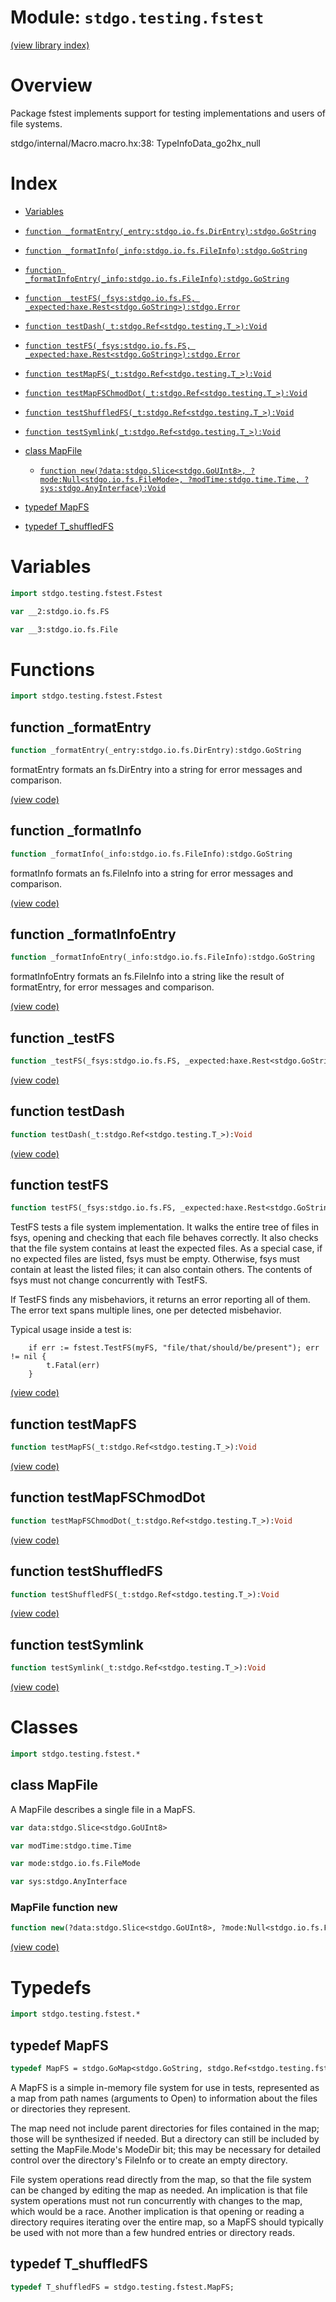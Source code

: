 # Module: `stdgo.testing.fstest`

[(view library index)](../../stdgo.md)


# Overview



Package fstest implements support for testing implementations and users of file systems.  

stdgo/internal/Macro.macro.hx:38: TypeInfoData_go2hx_null

# Index


- [Variables](<#variables>)

- [`function _formatEntry(_entry:stdgo.io.fs.DirEntry):stdgo.GoString`](<#function-_formatentry>)

- [`function _formatInfo(_info:stdgo.io.fs.FileInfo):stdgo.GoString`](<#function-_formatinfo>)

- [`function _formatInfoEntry(_info:stdgo.io.fs.FileInfo):stdgo.GoString`](<#function-_formatinfoentry>)

- [`function _testFS(_fsys:stdgo.io.fs.FS, _expected:haxe.Rest<stdgo.GoString>):stdgo.Error`](<#function-_testfs>)

- [`function testDash(_t:stdgo.Ref<stdgo.testing.T_>):Void`](<#function-testdash>)

- [`function testFS(_fsys:stdgo.io.fs.FS, _expected:haxe.Rest<stdgo.GoString>):stdgo.Error`](<#function-testfs>)

- [`function testMapFS(_t:stdgo.Ref<stdgo.testing.T_>):Void`](<#function-testmapfs>)

- [`function testMapFSChmodDot(_t:stdgo.Ref<stdgo.testing.T_>):Void`](<#function-testmapfschmoddot>)

- [`function testShuffledFS(_t:stdgo.Ref<stdgo.testing.T_>):Void`](<#function-testshuffledfs>)

- [`function testSymlink(_t:stdgo.Ref<stdgo.testing.T_>):Void`](<#function-testsymlink>)

- [class MapFile](<#class-mapfile>)

  - [`function new(?data:stdgo.Slice<stdgo.GoUInt8>, ?mode:Null<stdgo.io.fs.FileMode>, ?modTime:stdgo.time.Time, ?sys:stdgo.AnyInterface):Void`](<#mapfile-function-new>)

- [typedef MapFS](<#typedef-mapfs>)

- [typedef T\_shuffledFS](<#typedef-t_shuffledfs>)

# Variables


```haxe
import stdgo.testing.fstest.Fstest
```


```haxe
var __2:stdgo.io.fs.FS
```


```haxe
var __3:stdgo.io.fs.File
```


# Functions


```haxe
import stdgo.testing.fstest.Fstest
```


## function \_formatEntry


```haxe
function _formatEntry(_entry:stdgo.io.fs.DirEntry):stdgo.GoString
```



formatEntry formats an fs.DirEntry into a string for error messages and comparison.  

[\(view code\)](<./Fstest.hx#L272>)


## function \_formatInfo


```haxe
function _formatInfo(_info:stdgo.io.fs.FileInfo):stdgo.GoString
```



formatInfo formats an fs.FileInfo into a string for error messages and comparison.  

[\(view code\)](<./Fstest.hx#L280>)


## function \_formatInfoEntry


```haxe
function _formatInfoEntry(_info:stdgo.io.fs.FileInfo):stdgo.GoString
```



formatInfoEntry formats an fs.FileInfo into a string like the result of formatEntry, for error messages and comparison.  

[\(view code\)](<./Fstest.hx#L276>)


## function \_testFS


```haxe
function _testFS(_fsys:stdgo.io.fs.FS, _expected:haxe.Rest<stdgo.GoString>):stdgo.Error
```


[\(view code\)](<./Fstest.hx#L268>)


## function testDash


```haxe
function testDash(_t:stdgo.Ref<stdgo.testing.T_>):Void
```


[\(view code\)](<./Fstest.hx#L282>)


## function testFS


```haxe
function testFS(_fsys:stdgo.io.fs.FS, _expected:haxe.Rest<stdgo.GoString>):stdgo.Error
```



TestFS tests a file system implementation.
It walks the entire tree of files in fsys,
opening and checking that each file behaves correctly.
It also checks that the file system contains at least the expected files.
As a special case, if no expected files are listed, fsys must be empty.
Otherwise, fsys must contain at least the listed files; it can also contain others.
The contents of fsys must not change concurrently with TestFS.  


If TestFS finds any misbehaviors, it returns an error reporting all of them.
The error text spans multiple lines, one per detected misbehavior.  


Typical usage inside a test is:  

```
	if err := fstest.TestFS(myFS, "file/that/should/be/present"); err != nil {
		t.Fatal(err)
	}
```
[\(view code\)](<./Fstest.hx#L267>)


## function testMapFS


```haxe
function testMapFS(_t:stdgo.Ref<stdgo.testing.T_>):Void
```


[\(view code\)](<./Fstest.hx#L247>)


## function testMapFSChmodDot


```haxe
function testMapFSChmodDot(_t:stdgo.Ref<stdgo.testing.T_>):Void
```


[\(view code\)](<./Fstest.hx#L248>)


## function testShuffledFS


```haxe
function testShuffledFS(_t:stdgo.Ref<stdgo.testing.T_>):Void
```


[\(view code\)](<./Fstest.hx#L283>)


## function testSymlink


```haxe
function testSymlink(_t:stdgo.Ref<stdgo.testing.T_>):Void
```


[\(view code\)](<./Fstest.hx#L281>)


# Classes


```haxe
import stdgo.testing.fstest.*
```


## class MapFile



A MapFile describes a single file in a MapFS.  

```haxe
var data:stdgo.Slice<stdgo.GoUInt8>
```


```haxe
var modTime:stdgo.time.Time
```


```haxe
var mode:stdgo.io.fs.FileMode
```


```haxe
var sys:stdgo.AnyInterface
```


### MapFile function new


```haxe
function new(?data:stdgo.Slice<stdgo.GoUInt8>, ?mode:Null<stdgo.io.fs.FileMode>, ?modTime:stdgo.time.Time, ?sys:stdgo.AnyInterface):Void
```


[\(view code\)](<./Fstest.hx#L28>)


# Typedefs


```haxe
import stdgo.testing.fstest.*
```


## typedef MapFS


```haxe
typedef MapFS = stdgo.GoMap<stdgo.GoString, stdgo.Ref<stdgo.testing.fstest.MapFile>>;
```



A MapFS is a simple in\-memory file system for use in tests,
represented as a map from path names \(arguments to Open\)
to information about the files or directories they represent.  


The map need not include parent directories for files contained
in the map; those will be synthesized if needed.
But a directory can still be included by setting the MapFile.Mode's ModeDir bit;
this may be necessary for detailed control over the directory's FileInfo
or to create an empty directory.  


File system operations read directly from the map,
so that the file system can be changed by editing the map as needed.
An implication is that file system operations must not run concurrently
with changes to the map, which would be a race.
Another implication is that opening or reading a directory requires
iterating over the entire map, so a MapFS should typically be used with not more
than a few hundred entries or directory reads.  

## typedef T\_shuffledFS


```haxe
typedef T_shuffledFS = stdgo.testing.fstest.MapFS;
```


